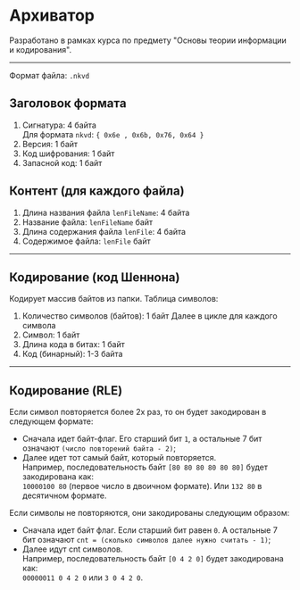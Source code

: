 # Архиватор

Разработано в рамках курса по предмету "Основы теории информации и кодирования".

---

Формат файла: `.nkvd`

## Заголовок формата

1. Сигнатура: 4 байта  
   Для формата `nkvd`: `{ 0x6e , 0x6b, 0x76, 0x64 }`
2. Версия: 1 байт
3. Код шифрования: 1 байт
4. Запасной код: 1 байт

## Контент (для каждого файла)

1. Длина названия файла `lenFileName`: 4 байта
2. Название файла: `lenFileName` байт
3. Длина содержания файла `lenFile`: 4 байта
4. Содержимое файла: `lenFile` байт

---

## Кодирование (код Шеннона)

Кодирует массив байтов из папки.
Таблица символов:

1. Количество символов (байтов): 1 байт
   Далее в цикле для каждого символа
2. Символ: 1 байт
3. Длина кода в битах: 1 байт
4. Код (бинарный): 1-3 байта

---

## Кодирование (RLE)

Если символ повторяется более 2х раз, то он будет закодирован в следующем формате:

- Сначала идет байт-флаг. Его старший бит `1`, а остальные 7 бит означают `(число повторений байта - 2)`;
- Далее идет тот самый байт, который повторяется.  
  Например, последовательность байт `[80 80 80 80 80 80]` будет закодирована как:  
  `10000100 80` (первое число в двоичном формате). Или `132 80` в десятичном формате.

Если символы не повторяются, они закодированы следующим образом:

- Сначала идет байт флаг. Если старший бит равен `0`. А остальные 7 бит означают `cnt = (сколько символов далее нужно считать - 1)`;
- Далее идут cnt символов.  
  Например, последовательность байт `[0 4 2 0]` будет закодирована как:  
  `00000011 0 4 2 0` или `3 0 4 2 0`.
